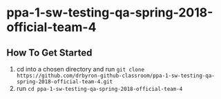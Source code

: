 # ppa-1-sw-testing-qa-spring-2018-official-team-4

## How To Get Started
1. cd into a chosen directory and run `git clone https://github.com/drbyron-github-classroom/ppa-1-sw-testing-qa-spring-2018-official-team-4.git `
2. run `cd ppa-1-sw-testing-qa-spring-2018-official-team-4`